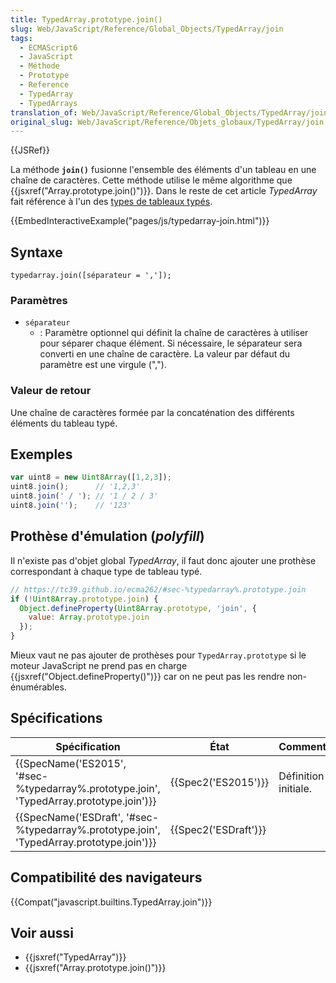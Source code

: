 ```yaml
---
title: TypedArray.prototype.join()
slug: Web/JavaScript/Reference/Global_Objects/TypedArray/join
tags:
  - ECMAScript6
  - JavaScript
  - Méthode
  - Prototype
  - Reference
  - TypedArray
  - TypedArrays
translation_of: Web/JavaScript/Reference/Global_Objects/TypedArray/join
original_slug: Web/JavaScript/Reference/Objets_globaux/TypedArray/join
---
```

{{JSRef}}

La méthode **`join()`** fusionne l'ensemble des éléments d'un tableau en une chaîne de caractères. Cette méthode utilise le même algorithme que {{jsxref("Array.prototype.join()")}}. Dans le reste de cet article _TypedArray_ fait référence à l'un des [types de tableaux typés](/fr/docs/Web/JavaScript/Reference/Objets_globaux/TypedArray#Les_objets_TypedArray).

{{EmbedInteractiveExample("pages/js/typedarray-join.html")}}

## Syntaxe

    typedarray.join([séparateur = ',']);

### Paramètres

- `séparateur`
  - : Paramètre optionnel qui définit la chaîne de caractères à utiliser pour séparer chaque élément. Si nécessaire, le séparateur sera converti en une chaîne de caractère. La valeur par défaut du paramètre est une virgule (",").

### Valeur de retour

Une chaîne de caractères formée par la concaténation des différents éléments du tableau typé.

## Exemples

```js
var uint8 = new Uint8Array([1,2,3]);
uint8.join();      // '1,2,3'
uint8.join(' / '); // '1 / 2 / 3'
uint8.join('');    // '123'
```

## Prothèse d'émulation (_polyfill_)

Il n'existe pas d'objet global _TypedArray_, il faut donc ajouter une prothèse correspondant à chaque type de tableau typé.

```js
// https://tc39.github.io/ecma262/#sec-%typedarray%.prototype.join
if (!Uint8Array.prototype.join) {
  Object.defineProperty(Uint8Array.prototype, 'join', {
    value: Array.prototype.join
  });
}
```

Mieux vaut ne pas ajouter de prothèses pour `TypedArray.prototype` si le moteur JavaScript ne prend pas en charge {{jsxref("Object.defineProperty()")}} car on ne peut pas les rendre non-énumérables.

## Spécifications

| Spécification                                                                                                        | État                         | Commentaires         |
| -------------------------------------------------------------------------------------------------------------------- | ---------------------------- | -------------------- |
| {{SpecName('ES2015', '#sec-%typedarray%.prototype.join', 'TypedArray.prototype.join')}} | {{Spec2('ES2015')}}     | Définition initiale. |
| {{SpecName('ESDraft', '#sec-%typedarray%.prototype.join', 'TypedArray.prototype.join')}} | {{Spec2('ESDraft')}} |                      |

## Compatibilité des navigateurs

{{Compat("javascript.builtins.TypedArray.join")}}

## Voir aussi

- {{jsxref("TypedArray")}}
- {{jsxref("Array.prototype.join()")}}
